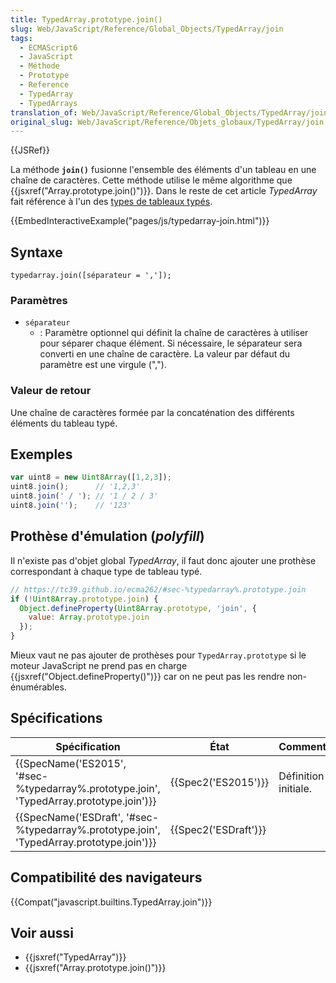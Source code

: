 ```yaml
---
title: TypedArray.prototype.join()
slug: Web/JavaScript/Reference/Global_Objects/TypedArray/join
tags:
  - ECMAScript6
  - JavaScript
  - Méthode
  - Prototype
  - Reference
  - TypedArray
  - TypedArrays
translation_of: Web/JavaScript/Reference/Global_Objects/TypedArray/join
original_slug: Web/JavaScript/Reference/Objets_globaux/TypedArray/join
---
```

{{JSRef}}

La méthode **`join()`** fusionne l'ensemble des éléments d'un tableau en une chaîne de caractères. Cette méthode utilise le même algorithme que {{jsxref("Array.prototype.join()")}}. Dans le reste de cet article _TypedArray_ fait référence à l'un des [types de tableaux typés](/fr/docs/Web/JavaScript/Reference/Objets_globaux/TypedArray#Les_objets_TypedArray).

{{EmbedInteractiveExample("pages/js/typedarray-join.html")}}

## Syntaxe

    typedarray.join([séparateur = ',']);

### Paramètres

- `séparateur`
  - : Paramètre optionnel qui définit la chaîne de caractères à utiliser pour séparer chaque élément. Si nécessaire, le séparateur sera converti en une chaîne de caractère. La valeur par défaut du paramètre est une virgule (",").

### Valeur de retour

Une chaîne de caractères formée par la concaténation des différents éléments du tableau typé.

## Exemples

```js
var uint8 = new Uint8Array([1,2,3]);
uint8.join();      // '1,2,3'
uint8.join(' / '); // '1 / 2 / 3'
uint8.join('');    // '123'
```

## Prothèse d'émulation (_polyfill_)

Il n'existe pas d'objet global _TypedArray_, il faut donc ajouter une prothèse correspondant à chaque type de tableau typé.

```js
// https://tc39.github.io/ecma262/#sec-%typedarray%.prototype.join
if (!Uint8Array.prototype.join) {
  Object.defineProperty(Uint8Array.prototype, 'join', {
    value: Array.prototype.join
  });
}
```

Mieux vaut ne pas ajouter de prothèses pour `TypedArray.prototype` si le moteur JavaScript ne prend pas en charge {{jsxref("Object.defineProperty()")}} car on ne peut pas les rendre non-énumérables.

## Spécifications

| Spécification                                                                                                        | État                         | Commentaires         |
| -------------------------------------------------------------------------------------------------------------------- | ---------------------------- | -------------------- |
| {{SpecName('ES2015', '#sec-%typedarray%.prototype.join', 'TypedArray.prototype.join')}} | {{Spec2('ES2015')}}     | Définition initiale. |
| {{SpecName('ESDraft', '#sec-%typedarray%.prototype.join', 'TypedArray.prototype.join')}} | {{Spec2('ESDraft')}} |                      |

## Compatibilité des navigateurs

{{Compat("javascript.builtins.TypedArray.join")}}

## Voir aussi

- {{jsxref("TypedArray")}}
- {{jsxref("Array.prototype.join()")}}
